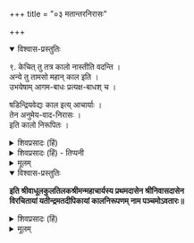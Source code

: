 +++
title = "०३ मतान्तरनिरासः"

+++

<details open><summary>विश्वास-प्रस्तुतिः</summary>

९. केचित् तु तत्र कालो नास्तीति वदन्ति ।  
अन्ये तु तामसो महान् काल इति ।  
उभयेषाम् आगम-बाधः प्रत्यक्ष-बाधश् च ।  

षडिन्द्रियवेद्यः काल इत्य् आचार्याः ।  
तेन अनुमेय-वाद-निरासः ।  
इति कालो निरूपितः ।
</details>

<details><summary>शिवप्रसादः (हिं)</summary>

कुछ लोग कहते हैं कि काल नामक पदार्थ रहता ही नहीं है । कुछ विचारकों का कहना है कि तामस - महान् ही काल कहलाता है । किन्तु इन दोनों प्रकार के विचारों का आगम तथा प्रत्यक्ष प्रमाण से बाध होता है । 

आचार्यों का कहना है कि काल की प्रतीति छः ज्ञानेन्द्रियों से होती है । अतएव काल का प्रत्यक्ष होता है । आचार्यों के इस प्रतिपादन से काल को अनुमेय मानने वालों के मत का खण्डन हो गया। इस प्रकार काल का निरूपण किया गया ।
</details>

<details><summary>शिवप्रसादः (हिं) - तिप्पनी</summary>

काल की सत्ता के विषय में  
विचारकों के विरोधी विचार हैं ।  
कुछ लोगों का कहना है कि  
काल नाम का कोई तत्त्व है ही नहीं ।  
कुछ लोग तामस-महान् को ही काल कहते हैं,  
किन्तु इन दोनों प्रकार के विचारकों के मत अनुचित हैं । 

काल का प्रतिपादन शास्त्र करते हैं—  

विष्णुपुराण में काल को भी भगवान् की विभूति बतलाया गया है ।  
तथाहि - 'ब्रह्मा दक्षादयः कालः जनार्दनविभूतयः ।'

काल के अवबोध के विषय में  
आचार्यों का कहना है कि रूप, रस, गन्ध, स्पर्श, शब्द एवं सुख इत्यादि के बोध में ज्ञान विशेषण रूप से प्रतीत होता है ।  
इन सबों का प्रत्यक्ष वर्तमान काल में ही होता है ।+++(4)+++  
अतएव शब्द-सुखादि के प्रत्यक्ष के साथ- साथ काल का भी प्रत्यक्ष होता है ।  

अतएव काल को प्रत्यक्षग्राह्य ही मानना चाहिए ।  

न्यायसिद्धाञ्जन नामक ग्रन्थ में  
श्रीनाथमुनि-प्रणीत न्यायतत्त्व नामक ग्रन्थ के वाक्यों को उद्धृत करते हुए बतलाया गया है कि  
न्यायतत्त्व के अनुसार - सभी ज्ञान काल का ग्रहण करते हुए ही अनुभूत होते हैं ।  
'यह घट है' इत्यादि ज्ञानों में काल का विशेषण रूप से प्रत्यक्ष होता है ।  
'वह घट था' इस प्रकार का जो स्मरण होता है कि घट अतीत देश एवं काल में था ।  
इस प्रतीति से स्मृति के विषयभूत घट के समय में भी  
काल की सत्ता सिद्ध होती है ।  
इस तरह सभी प्रकार के ज्ञानों में विशेषण रूप से गृहीत होने वाले  
काल के प्रत्यक्ष का अपलाप  
नहीं किया जा सकता है ।


वैशेषिक विद्वान् काल को अनुमेय मानते हैं ।  
किन्तु उनका यह कथन ठीक नहीं है,  
क्योंकि जब काल का प्रत्यक्ष के द्वारा ही ग्रहण हो जाता है  
तो उसे अनुमेय मानने की कोई भी आवश्यकता नहीं है ।
</details>


<details><summary>मूलम्</summary>

९. केचित्तु तत्र कालो नास्तीति वदन्ति । अन्ये तु तामसो महान् काल इति । उभयेषाम् आगमबाधः प्रत्यक्षबाधश्च । षडिन्द्रियवेद्यः काल इत्याचार्याः । तेन अनुमेयवादनिरासः । इति कालो निरूपितः ।
</details>



<details open><summary>विश्वास-प्रस्तुतिः</summary>

**इति श्रीवाधूलकुलतिलकश्रीमन्महाचार्यस्य प्रथमदासेन श्रीनिवासदासेन  
विरचितायां यतीन्द्रमतदीपिकायां कालनिरूपणम् नाम पञ्चमोऽवतारः॥**

</details>

<details><summary>शिवप्रसादः (हिं)</summary>

इस प्रकार श्रीवाधूलकुलतिलक श्रीमन्महाचार्य के प्रधान शिष्य श्रीनिवासा- चार्य द्वारा प्रणीत यतीन्द्रमतदीपिका नामक शारीरक परिभाषा का काल-निरूपण नामक पाँचवाँ अवतार पूर्ण हुआ । 

</details>


<details><summary>मूलम्</summary>

**इति श्रीवाधूलकुलतिलकश्रीमन्महाचार्यस्य प्रथमदासेन श्रीनिवासदासेन  
विरचितायां यतीन्द्रमतदीपिकायां कालनिरूपणम् नाम पञ्चमोऽवतारः॥**

</details>










